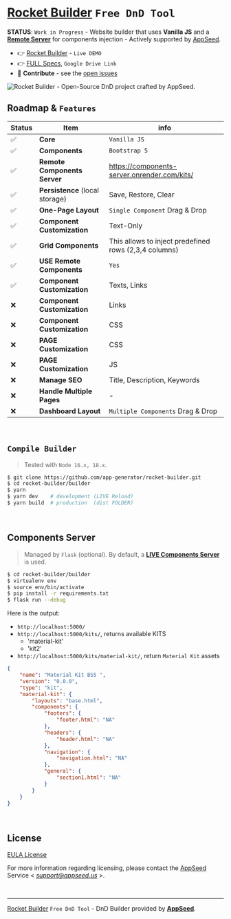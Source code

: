 # [Rocket Builder](https://rocket-builder.onrender.com/) `Free DnD Tool`

**STATUS**: `Work in Progress` - Website builder that uses **Vanilla JS** and a **[Remote Server](https://components-server.onrender.com/kits/)** for components injection - Actively supported by [AppSeed](https://appseed.us/).

- 👉 [Rocket Builder](https://rocket-builder.onrender.com/) - `Live DEMO`
- 👉 [FULL Specs](https://docs.google.com/document/d/1YbmZro0b8ucMGE227xSMzcQGNbWgTaiOKfjgEW9RsWE/edit?usp=sharing), `Google Drive Link`
- 🫶 **Contribute** - see the [open issues](https://github.com/app-generator/rocket-builder/issues)  

![Rocket Builder - Open-Source DnD project crafted by AppSeed.](https://github.com/app-generator/rocket-builder/assets/51070104/05a3b4da-3c9e-4c84-a74c-f407f0d63324)

## Roadmap & `Features` 

| Status | Item | info | 
| --- | --- | --- |
| ✅ | **Core** |  `Vanilla JS` |
| ✅ | **Components** | `Bootstrap 5` |
| ✅ | **Remote Components Server** | https://components-server.onrender.com/kits/ |
| ✅ | **Persistence** (local storage) | Save, Restore, Clear |
| ✅ | **One-Page Layout** | `Single Component` Drag & Drop |
| ✅ | **Component Customization** | Text-Only |
| ✅ | **Grid Components** | This allows to inject predefined rows (2,3,4 columns) |
| ✅ | **USE Remote Components** | `Yes` |
| ✅ | **Component Customization** | Texts, Links |
| ❌ | **Component Customization** | Links |
| ❌ | **Component Customization** | CSS |
| ❌ | **PAGE Customization** | CSS |
| ❌ | **PAGE Customization** | JS |
| ❌ | **Manage SEO** | Title, Description, Keywords |
| ❌ | **Handle Multiple Pages** | - |
| ❌ | **Dashboard Layout** | `Multiple Components` Drag & Drop |

<br />

## `Compile Builder`

> Tested with `Node 16.x, 18.x`.
 
```bash
$ git clone https://github.com/app-generator/rocket-builder.git
$ cd rocket-builder/builder
$ yarn
$ yarn dev    # development (LIVE Reload)
$ yarn build  # production  (dist FOLDER)
```

<br />

## Components Server

> Managed by `Flask` (optional). By default, a **[LIVE Components Server](https://components-server.onrender.com/kits/)** is used.

```bash
$ cd rocket-builder/builder
$ virtualenv env
$ source env/bin/activate
$ pip install -r requirements.txt
$ flask run --debug
```

Here is the output:

- `http://localhost:5000/`
- `http://localhost:5000/kits/`, returns available KITS
  - 'material-kit'
  - 'kit2'
- `http://localhost:5000/kits/material-kit/`, return `Material Kit` assets

```json
{
    "name": "Material Kit BS5 ",
    "version": "0.0.0",
    "type": "kit",
    "material-kit": {
        "layouts": "base.html",
        "components": {
            "footers": {
                "footer.html": "NA"
            },
            "headers": {
                "header.html": "NA"
            },
            "navigation": {
                "navigation.html": "NA"
            },
            "general": {
                "section1.html": "NA"
            }
        }
    }
}
```

<br />

## License

[EULA License](./LICENSE.md)

For more information regarding licensing, please contact the [AppSeed](http://appseed.us/) Service < *support@appseed.us* >.

<br />

---
[Rocket Builder](https://rocket-builder.onrender.com/) `Free DnD Tool` - DnD Builder provided by **[AppSeed](https://appseed.us/)**.
